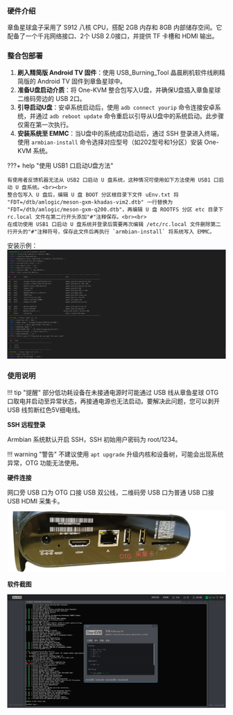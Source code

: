 ### 硬件介绍

章鱼星球盒子采用了 S912 八核 CPU，搭配 2GB 内存和 8GB 内部储存空间。它配备了一个千兆网络接口、2个 USB 2.0接口，并提供 TF 卡槽和 HDMI 输出。

### 整合包部署

1. **刷入精简版 Android TV 固件**：使用 USB_Burning_Tool 晶晨刷机软件线刷精简版的 Android TV 固件到章鱼星球中。
2. **准备U盘启动介质**：将 One-KVM 整合包写入U盘，并确保U盘插入章鱼星球二维码旁边的 USB 2口。
3. **引导启动U盘**：安卓系统启动后，使用 `adb connect yourip` 命令连接安卓系统，并通过 `adb reboot update` 命令重启以引导从U盘中的系统启动。此步骤仅需在第一次执行。
4. **安装系统至 EMMC**：当U盘中的系统成功启动后，通过 SSH 登录进入终端，使用 `armbian-install` 命令选择对应型号（如202型号和1分区）安装 One-KVM 系统。

???+ help "使用 USB1 口启动U盘方法"

    有使用者反馈机器无法从 USB2 口启动 U 盘系统，这种情况可使用如下方法使用 USB1 口启动 U 盘系统。<br><br>
    整合包写入 U 盘后，编辑 U 盘 BOOT 分区根目录下文件 uEnv.txt 将 "FDT=/dtb/amlogic/meson-gxm-khadas-vim2.dtb" 一行替换为 "FDT=/dtb/amlogic/meson-gxm-q200.dtb"，再编辑 U 盘 ROOTFS 分区 etc 目录下 rc.local 文件在第二行开头添加"#"注释保存。<br><br>
    在成功使用 USB1 口启动 U 盘系统并登录后需要再次编辑 /etc/rc.local 文件删除第二行开头的"#"注释符号，保存此文件后再执行 `armbian-install` 将系统写入 EMMC。

安装示例：
![install](./img/2024-12-02_17-36.png)

### 使用说明

!!! tip "提醒"
    部分低功耗设备在未接通电源时可能通过 USB 线从章鱼星球 OTG 口取电并启动至异常状态，再接通电源也无法启动。要解决此问题，您可以剥开 USB 线剪断红色5V细电线。

**SSH 远程登录**

Armbian 系统默认开启 SSH，SSH 初始用户密码为 root/1234。

!!! warning "警告"
    不建议使用 `apt upgrade` 升级内核和设备树，可能会出现系统异常，OTG 功能无法使用。

**硬件连接**

网口旁 USB 口为 OTG 口接 USB 双公线，二维码旁 USB 口为普通 USB 口接 USB HDMI 采集卡。

![image-20240926220219805](./img/IMG_20241202_180410.png)

**软件截图**

![章鱼星球](./img/IMG_20241202_184800.png)

